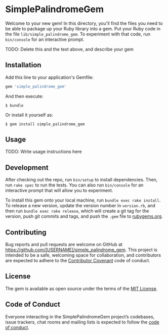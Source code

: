 # SimplePalindromeGem

Welcome to your new gem! In this directory, you'll find the files you need to be able to package up your Ruby library into a gem. Put your Ruby code in the file `lib/simple_palindrome_gem`. To experiment with that code, run `bin/console` for an interactive prompt.

TODO: Delete this and the text above, and describe your gem

## Installation

Add this line to your application's Gemfile:

```ruby
gem 'simple_palindrome_gem'
```

And then execute:

    $ bundle

Or install it yourself as:

    $ gem install simple_palindrome_gem

## Usage

TODO: Write usage instructions here

## Development

After checking out the repo, run `bin/setup` to install dependencies. Then, run `rake spec` to run the tests. You can also run `bin/console` for an interactive prompt that will allow you to experiment.

To install this gem onto your local machine, run `bundle exec rake install`. To release a new version, update the version number in `version.rb`, and then run `bundle exec rake release`, which will create a git tag for the version, push git commits and tags, and push the `.gem` file to [rubygems.org](https://rubygems.org).

## Contributing

Bug reports and pull requests are welcome on GitHub at https://github.com/[USERNAME]/simple_palindrome_gem. This project is intended to be a safe, welcoming space for collaboration, and contributors are expected to adhere to the [Contributor Covenant](http://contributor-covenant.org) code of conduct.

## License

The gem is available as open source under the terms of the [MIT License](https://opensource.org/licenses/MIT).

## Code of Conduct

Everyone interacting in the SimplePalindromeGem project’s codebases, issue trackers, chat rooms and mailing lists is expected to follow the [code of conduct](https://github.com/[USERNAME]/simple_palindrome_gem/blob/master/CODE_OF_CONDUCT.md).
